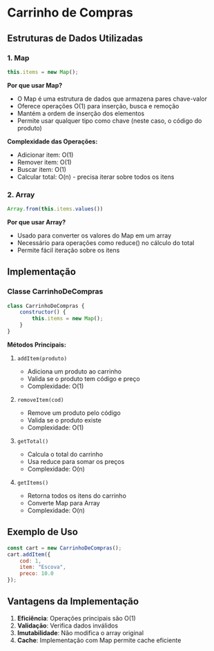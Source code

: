 # Carrinho de Compras

## Estruturas de Dados Utilizadas

### 1. Map
```javascript
this.items = new Map();
```

**Por que usar Map?**
- O Map é uma estrutura de dados que armazena pares chave-valor
- Oferece operações O(1) para inserção, busca e remoção
- Mantém a ordem de inserção dos elementos
- Permite usar qualquer tipo como chave (neste caso, o código do produto)

**Complexidade das Operações:**
- Adicionar item: O(1)
- Remover item: O(1)
- Buscar item: O(1)
- Calcular total: O(n) - precisa iterar sobre todos os itens

### 2. Array
```javascript
Array.from(this.items.values())
```

**Por que usar Array?**
- Usado para converter os valores do Map em um array
- Necessário para operações como reduce() no cálculo do total
- Permite fácil iteração sobre os itens

## Implementação

### Classe CarrinhoDeCompras
```javascript
class CarrinhoDeCompras {
    constructor() {
        this.items = new Map();
    }
}
```

**Métodos Principais:**

1. `addItem(produto)`
   - Adiciona um produto ao carrinho
   - Valida se o produto tem código e preço
   - Complexidade: O(1)

2. `removeItem(cod)`
   - Remove um produto pelo código
   - Valida se o produto existe
   - Complexidade: O(1)

3. `getTotal()`
   - Calcula o total do carrinho
   - Usa reduce para somar os preços
   - Complexidade: O(n)

4. `getItems()`
   - Retorna todos os itens do carrinho
   - Converte Map para Array
   - Complexidade: O(n)

## Exemplo de Uso

```javascript
const cart = new CarrinhoDeCompras();
cart.addItem({
    cod: 1,
    item: "Escova",
    preco: 10.0
});
```

## Vantagens da Implementação

1. **Eficiência**: Operações principais são O(1)
2. **Validação**: Verifica dados inválidos
3. **Imutabilidade**: Não modifica o array original
4. **Cache**: Implementação com Map permite cache eficiente 